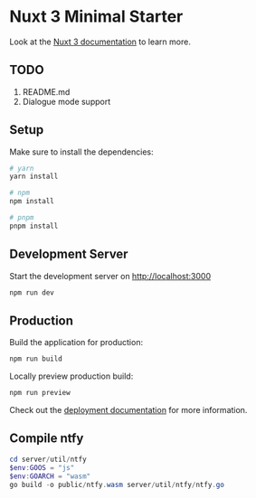 # Nuxt 3 Minimal Starter

Look at the [Nuxt 3 documentation](https://nuxt.com/docs/getting-started/introduction) to learn more.

## TODO

1. README.md
2. Dialogue mode support

## Setup

Make sure to install the dependencies:

```bash
# yarn
yarn install

# npm
npm install

# pnpm
pnpm install
```

## Development Server

Start the development server on <http://localhost:3000>

```bash
npm run dev
```

## Production

Build the application for production:

```bash
npm run build
```

Locally preview production build:

```bash
npm run preview
```

Check out the [deployment documentation](https://nuxt.com/docs/getting-started/deployment) for more information.

## Compile ntfy

```powershell
cd server/util/ntfy
$env:GOOS = "js"
$env:GOARCH = "wasm"
go build -o public/ntfy.wasm server/util/ntfy/ntfy.go
```
